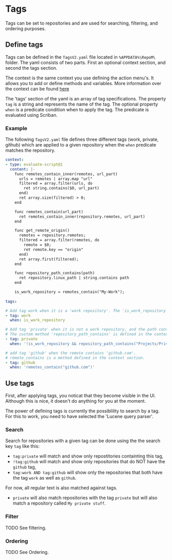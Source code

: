 # Tags

Tags can be set to repositories and are used for searching, filtering, and ordering purposes.

## Define tags

Tags can be defined in the `TagsV2.yaml` file located in `%APPDATA%\RepoM\` folder.
The yaml consists of two parts. First an optional context section, and second the tags section.

The context is the same context you use defining the action menu's. It allows you to add or define methods and variables. More information over the context can be found [here](Context.md)

The 'tags' section of the yaml is an array of tag specifications. The property `tag` is a string and represents the name of the tag. The optional property `when` is a predicate condition when to apply the tag. The predicate is evaluated using Scriban.

### Example

The following `TagsV2.yaml` file defines three different tags (work, private, github) which are applied to a given repository when the `when` predicate matches the repository.

```yaml
context:
- type: evaluate-script@1
  content: |-
    func remotes_contain_inner(remotes, url_part)
      urls = remotes | array.map "url"
      filtered = array.filter(urls, do 
        ret string.contains($0, url_part) 
      end)
      ret array.size(filtered) > 0;
    end

    func remotes_contain(url_part)
      ret remotes_contain_inner(repository.remotes, url_part)
    end

    func get_remote_origin()
      remotes = repository.remotes;
      filtered = array.filter(remotes, do 
        remote = $0;
        ret remote.key == "origin"
      end)
      ret array.first(filtered);
    end

    func repository_path_contains(path)
      ret repository.linux_path | string.contains path
    end

    is_work_repository = remotes_contain("My-Work");
    
tags:

# Add tag work when it is a 'work repository'. The 'is_work_repository' variable is defined in the context section.
- tag: work
  when: is_work_repository

# Add tag 'private' when it is not a work repository, and the path contains 'Projects/Private'.
# The custom method 'repository_path_contains' is defined in the context section.
- tag: private
  when: '!is_work_repository && repository_path_contains("Projects/Private")'

# add tag 'github' when the remote contains 'github.com'.
# remote_contains is a method defined in the context section.
- tag: github
  when: 'remotes_contain("github.com")'

```

## Use tags

First, after applying tags, you noticat that they become visible in the UI. Although this is nice, it doesn't do anything for you at the moment.

The power of defining tags is currently the possiblility to search by a tag. For this to work, you need to have selected the 'Lucene query parser'. 

### Search

Search for repositories with a given tag can be done using the the search key `tag` like this:

- `tag:private` will match and show only repostitories containting this tag,
- `!tag:github` will match and show only repositories that do NOT have the `github` tag,
- `tag:work AND tag:github` will show only the repositories that both have the tag `work` as well as `github`.

For now, all regular text is also matched against tags.

- `private` will also match repositories with the tag `private` but will also match a repository called `My private stuff`.

### Filter

TODO
See filtering.

### Ordering

TODO
See Ordering.
